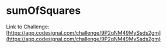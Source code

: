 # sumOfSquares

Link to Challenge: [https://app.codesignal.com/challenge/9P2qNM49MySsds2gm](https://app.codesignal.com/challenge/9P2qNM49MySsds2gm)